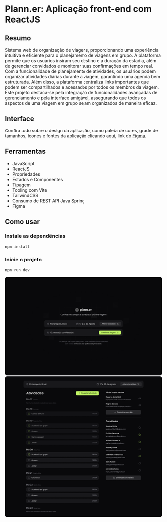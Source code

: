 # Plann.er: Aplicação front-end com ReactJS

## Resumo
Sistema web de organização de viagens, proporcionando uma experiência intuitiva e eficiente para o planejamento de viagens em grupo. A plataforma permite que os usuários insiram seu destino e a duração da estadia, além de gerenciar convidados e monitorar suas confirmações em tempo real. Com a funcionalidade de planejamento de atividades, os usuários podem organizar atividades diárias durante a viagem, garantindo uma agenda bem estruturada. Além disso, a plataforma centraliza links importantes que podem ser compartilhados e acessados por todos os membros da viagem. Este projeto destaca-se pela integração de funcionalidades avançadas de gerenciamento e pela interface amigável, assegurando que todos os aspectos de uma viagem em grupo sejam organizados de maneira eficaz.

## Interface
Confira tudo sobre o design da aplicação, como paleta de cores, grade de tamanhos, ícones e fontes da aplicação clicando aqui, link do [Figma](https://www.figma.com/design/wi56jWW6RNjfZD1txX6ONd/NLW-Journey-%E2%80%A2-Planejador-de-viagem-(Community)?node-id=3-376&t=4VgdFoXA5dNIY8dV-1).

## Ferramentas
- JavaScript
- ReactJS
- Propriedades
- Estados e Componentes
- Tipagem
- Tooling com Vite
- TailwindCSS
- Consumo de REST API Java Spring
- Figma

## Como usar

### Instale as dependências
```bash
npm install
```

### Inicie o projeto
```bash
npm run dev
```

![Cadastro da viagem](./pictures/inicio.png)
![Organizador de viagens](./pictures/fim.png)


